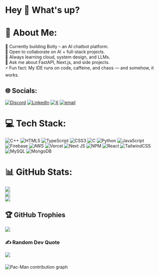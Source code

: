 
<h1 align="left">Hey 👋 What's up?</h1>

# 💫 About Me:
🔭 Currently building Botly – an AI chatbot platform.<br>🤝 Open to collaborate on AI + full-stack projects.<br>🤔 Always learning cloud, system design, and LLMs.<br>💬 Ask me about FastAPI, Next.js, and side projects.<br>⚡ Fun fact: My IDE runs on code, caffeine, and chaos — and somehow, it works.


## 🌐 Socials:
[![Discord](https://img.shields.io/badge/Discord-%237289DA.svg?logo=discord&logoColor=white)](https://discord.gg/1064256533367623773) [![LinkedIn](https://img.shields.io/badge/LinkedIn-%230077B5.svg?logo=linkedin&logoColor=white)](https://linkedin.com/in/https://www.linkedin.com/in/nitin-billa-3ba13b267/) [![X](https://img.shields.io/badge/X-black.svg?logo=X&logoColor=white)](https://x.com/nitinbilla10) [![email](https://img.shields.io/badge/Email-D14836?logo=gmail&logoColor=white)](mailto:nitinbilla10@gmail.com) 

# 💻 Tech Stack:
![C++](https://img.shields.io/badge/c++-%2300599C.svg?style=for-the-badge&logo=c%2B%2B&logoColor=white) ![HTML5](https://img.shields.io/badge/html5-%23E34F26.svg?style=for-the-badge&logo=html5&logoColor=white) ![TypeScript](https://img.shields.io/badge/typescript-%23007ACC.svg?style=for-the-badge&logo=typescript&logoColor=white) ![CSS3](https://img.shields.io/badge/css3-%231572B6.svg?style=for-the-badge&logo=css3&logoColor=white) ![C](https://img.shields.io/badge/c-%2300599C.svg?style=for-the-badge&logo=c&logoColor=white) ![Python](https://img.shields.io/badge/python-3670A0?style=for-the-badge&logo=python&logoColor=ffdd54) ![JavaScript](https://img.shields.io/badge/javascript-%23323330.svg?style=for-the-badge&logo=javascript&logoColor=%23F7DF1E) ![Firebase](https://img.shields.io/badge/firebase-%23039BE5.svg?style=for-the-badge&logo=firebase) ![AWS](https://img.shields.io/badge/AWS-%23FF9900.svg?style=for-the-badge&logo=amazon-aws&logoColor=white) ![Vercel](https://img.shields.io/badge/vercel-%23000000.svg?style=for-the-badge&logo=vercel&logoColor=white) ![Next JS](https://img.shields.io/badge/Next-black?style=for-the-badge&logo=next.js&logoColor=white) ![NPM](https://img.shields.io/badge/NPM-%23CB3837.svg?style=for-the-badge&logo=npm&logoColor=white) ![React](https://img.shields.io/badge/react-%2320232a.svg?style=for-the-badge&logo=react&logoColor=%2361DAFB) ![TailwindCSS](https://img.shields.io/badge/tailwindcss-%2338B2AC.svg?style=for-the-badge&logo=tailwind-css&logoColor=white) ![MySQL](https://img.shields.io/badge/mysql-4479A1.svg?style=for-the-badge&logo=mysql&logoColor=white) ![MongoDB](https://img.shields.io/badge/MongoDB-%234ea94b.svg?style=for-the-badge&logo=mongodb&logoColor=white)
# 📊 GitHub Stats:
![](https://github-readme-stats.vercel.app/api?username=NitinBilla10&theme=dark&hide_border=false&include_all_commits=false&count_private=false)<br/>
![](https://nirzak-streak-stats.vercel.app/?user=NitinBilla10&theme=dark&hide_border=false)<br/>
![](https://github-readme-stats.vercel.app/api/top-langs/?username=NitinBilla10&theme=dark&hide_border=false&include_all_commits=false&count_private=false&layout=compact)

## 🏆 GitHub Trophies
![](https://github-profile-trophy.vercel.app/?username=NitinBilla10&theme=radical&no-frame=false&no-bg=true&margin-w=4)

### ✍️ Random Dev Quote
![](https://quotes-github-readme.vercel.app/api?type=horizontal&theme=radical)

###

<picture>
  <source media="(prefers-color-scheme: dark)" srcset="https://raw.githubusercontent.com/NitinBilla10/NitinBilla10/output/pacman-contribution-graph-dark.svg">
  <source media="(prefers-color-scheme: light)" srcset="https://raw.githubusercontent.com/NitinBilla10/NitinBilla10/output/pacman-contribution-graph.svg">
  <img alt="Pac-Man contribution graph" src="https://raw.githubusercontent.com/NitinBilla10/NitinBilla10/output/pacman-contribution-graph.svg">
</picture>


###
